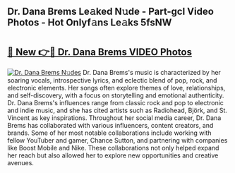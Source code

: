 ## Dr. Dana Brems Le𝚊ked N𝚞de - Part-gcl Video Photos - Hot Onlyf𝚊ns Le𝚊ks 5fsNW

# <h2><a href="http://ab40307.deff.icu/?id=Dr.+Dana+Brems">🔗 New 👉🔴 Dr. Dana Brems VIDEO Photos</a></h2>

[![Dr. Dana Brems N𝚞des](https://i.imgur.com/rIISA9y.gif)](http://ab40307.deff.icu/?id=Dr.+Dana+Brems)
Dr. Dana Brems's music is characterized by her soaring vocals, introspective lyrics, and eclectic blend of pop, rock, and electronic elements. Her songs often explore themes of love, relationships, and self-discovery, with a focus on storytelling and emotional authenticity. Dr. Dana Brems's influences range from classic rock and pop to electronic and indie music, and she has cited artists such as Radiohead, Björk, and St. Vincent as key inspirations. Throughout her social media career, Dr. Dana Brems has collaborated with various influencers, content creators, and brands. Some of her most notable collaborations include working with fellow YouTuber and gamer, Chance Sutton, and partnering with companies like Boost Mobile and Nike. These collaborations not only helped expand her reach but also allowed her to explore new opportunities and creative avenues.
